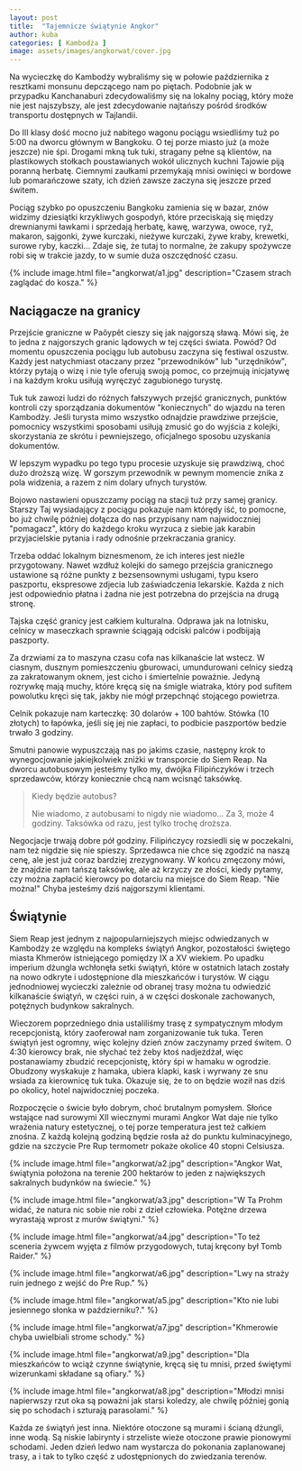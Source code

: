 ```yaml
---
layout: post
title:  "Tajemnicze świątynie Angkor"
author: kuba
categories: [ Kambodża ]
image: assets/images/angkorwat/cover.jpg
---
```


Na wycieczkę do Kambodży wybraliśmy się w połowie października z resztkami monsunu depczącego nam po piętach. Podobnie jak w przypadku Kanchanaburi zdecydowaliśmy się na lokalny pociąg, który może nie jest najszybszy, ale jest zdecydowanie najtańszy pośród środków transportu dostępnych w Tajlandii. 

Do III klasy dość mocno już nabitego wagonu pociągu wsiedliśmy tuż po 5:00 na dworcu głównym w Bangkoku. O tej porze miasto już (a może jeszcze) nie śpi. Drogami mkną tuk tuki, stragany pełne są klientów, na plastikowych stołkach poustawianych wokół ulicznych kuchni Tajowie piją poranną herbatę. Ciemnymi zaułkami przemykają mnisi owinięci w bordowe lub pomarańczowe szaty, ich dzień zawsze zaczyna się jeszcze przed świtem.

Pociąg szybko po opuszczeniu Bangkoku zamienia się w bazar, znów widzimy dziesiątki krzykliwych gospodyń, które przeciskają się między drewnianymi ławkami i sprzedają herbatę, kawę, warzywa, owoce, ryż, makaron, sajgonki, żywe kurczaki, nieżywe kurczaki, żywe kraby, krewetki, surowe ryby, kaczki... Zdaje się, że tutaj to normalne, że zakupy spożywcze robi się w trakcie jazdy, to w sumie duża oszczędność czasu.

{% include image.html file="angkorwat/a1.jpg" description="Czasem strach zaglądać do kosza." %}

## Naciągacze na granicy

Przejście graniczne w Paôypêt cieszy się jak najgorszą sławą. Mówi się, że to jedna z najgorszych granic lądowych w tej części świata. Powód? Od momentu opuszczenia pociągu lub autobusu zaczyna się festiwal oszustw. Każdy jest natychmiast otaczany przez "przewodników" lub "urzędników", którzy pytają o wizę i nie tyle oferują swoją pomoc, co przejmują inicjatywę i na każdym kroku usiłują wyręczyć zagubionego turystę. 

Tuk tuk zawozi ludzi do różnych fałszywych przejść granicznych, punktów kontroli czy sporządzania dokumentów "koniecznych" do wjazdu na teren Kambodży. Jeśli turysta mimo wszystko odnajdzie prawdziwe przejście, pomocnicy wszystkimi sposobami usiłują zmusić go do wyjścia z kolejki, skorzystania ze skrótu i pewniejszego, oficjalnego sposobu uzyskania dokumentów.

W lepszym wypadku po tego typu procesie uzyskuje się prawdziwą, choć dużo droższą wizę. W gorszym przewodnik w pewnym momencie znika z pola widzenia, a razem z nim dolary ufnych turystów.

Bojowo nastawieni opuszczamy pociąg na stacji tuż przy samej granicy. Starszy Taj wysiadający z pociągu pokazuje nam którędy iść, to pomocne, bo już chwilę później dołącza do nas przypisany nam najwidoczniej "pomagacz", który do każdego kroku wyrzuca z siebie jak karabin przyjacielskie pytania i rady odnośnie przekraczania granicy.

Trzeba oddać lokalnym biznesmenom, że ich interes jest nieźle przygotowany. Nawet wzdłuż kolejki do samego przejścia granicznego ustawione są różne punkty z bezsensownymi usługami, typu ksero paszportu, ekspresowe zdjecia lub zaświadczenia lekarskie. Każda z nich jest odpowiednio płatna i żadna nie jest potrzebna do przejścia na drugą stronę.

Tajska część granicy jest całkiem kulturalna. Odprawa jak na lotnisku, celnicy w maseczkach sprawnie ściągają odciski palców i podbijają paszporty. 

Za drzwiami za to maszyna czasu cofa nas kilkanaście lat wstecz. W ciasnym, dusznym pomieszczeniu gburowaci, umundurowani celnicy siedzą za zakratowanym oknem, jest cicho i śmiertelnie poważnie. Jedyną rozrywkę mają muchy, które kręcą się na śmigle wiatraka, który pod sufitem powolutku kręci się tak, jakby nie mógł przepchnąć stojącego powietrza.

Celnik pokazuje nam karteczkę: 30 dolarów + 100 bahtów. Stówka (10 złotych) to łapówka, jeśli się jej nie zapłaci, to podbicie paszportów bedzie trwało 3 godziny.

Smutni panowie wypuszczają nas po jakims czasie, następny krok to wynegocjowanie jakiejkolwiek zniżki w transporcie do Siem Reap. Na dworcu autobusowym jesteśmy tylko my, dwójka Filipińczyków i trzech sprzedawców, którzy koniecznie chcą nam wcisnąć taksówkę.

> Kiedy będzie autobus?
>
> Nie wiadomo, z autobusami to nigdy nie wiadomo... Za 3, może 4 godziny. Taksówka od razu, jest tylko trochę droższa.

Negocjacje trwają dobre pół godziny. Filipińczycy rozsiedli się w poczekalni, nam też nigdzie się nie spieszy. Sprzedawca nie chce się zgodzić na naszą cenę, ale jest już coraz bardziej zrezygnowany. W końcu zmęczony mówi, że znajdzie nam tańszą taksówkę, ale aż krzyczy ze złości, kiedy pytamy, czy można zapłacić kierowcy po dotarciu na miejsce do Siem Reap. "Nie można!" Chyba jesteśmy dziś najgorszymi klientami.

## Świątynie

Siem Reap jest jednym z najpopularniejszych miejsc odwiedzanych w Kambodży ze względu na kompleks świątyń Angkor, pozostałości świętego miasta Khmerów istniejącego pomiędzy IX a XV wiekiem. Po upadku imperium dżungla wchłonęła setki świątyń, które w ostatnich latach zostały na nowo odkryte i udostępnione dla mieszkańców i turystów. W ciągu jednodniowej wycieczki zależnie od obranej trasy można tu odwiedzić kilkanaście świątyń, w części ruin, a w części doskonale zachowanych, potężnych budynkow sakralnych.

Wieczorem poprzedniego dnia ustaliliśmy trasę z sympatycznym młodym recepcjonistą, który zaoferował nam zorganizowanie tuk tuka. Teren świątyń jest ogromny, więc kolejny dzień znów zaczynamy przed świtem. O 4:30 kierowcy brak, nie słychać też żeby ktoś nadjeżdżał, więc postanawiamy zbudzić recepcjonistę, który śpi w hamaku w ogrodzie. Obudzony wyskakuje z hamaka, ubiera klapki, kask i wyrwany ze snu wsiada za kierownicę tuk tuka. Okazuje się, że to on będzie woził nas dziś po okolicy, hotel najwidoczniej poczeka.

Rozpoczęcie o świcie było dobrym, choć brutalnym pomysłem. Słońce wstające nad surowymi XII wiecznymi murami Angkor Wat daje nie tylko wrażenia natury estetycznej, o tej porze temperatura jest też całkiem znośna. Z każdą kolejną godziną będzie rosła aż do punktu kulminacyjnego, gdzie na szczycie Pre Rup termometr pokaże okolice 40 stopni Celsiusza.

{% include image.html file="angkorwat/a2.jpg" description="Angkor Wat, świątynia położona na terenie 200 hektarów to jeden z największych sakralnych budynków na świecie." %}

{% include image.html file="angkorwat/a3.jpg" description="W Ta Prohm widać, że natura nic sobie nie robi z dzieł człowieka. Potężne drzewa wyrastają wprost z murów świątyni." %}

{% include image.html file="angkorwat/a4.jpg" description="To też sceneria żywcem wyjęta z filmów przygodowych, tutaj kręcony był Tomb Raider." %}

{% include image.html file="angkorwat/a6.jpg" description="Lwy na straży ruin jednego z wejść do Pre Rup." %}

{% include image.html file="angkorwat/a5.jpg" description="Kto nie lubi jesiennego słonka w październiku?." %}

{% include image.html file="angkorwat/a7.jpg" description="Khmerowie chyba uwielbiali strome schody." %}

{% include image.html file="angkorwat/a9.jpg" description="Dla mieszkańców to wciąż czynne świątynie, kręcą się tu mnisi, przed świętymi wizerunkami składane są ofiary." %}

{% include image.html file="angkorwat/a8.jpg" description="Młodzi mnisi napierwszy rzut oka są poważni jak starsi koledzy, ale chwilę później gonią się po schodach i szturają parasolami." %}

Każda ze świątyń jest inna. Niektóre otoczone są murami i ścianą dżungli, inne wodą. Są niskie labirynty i strzeliste wieże otoczone prawie pionowymi schodami. Jeden dzień ledwo nam wystarcza do pokonania zaplanowanej trasy, a i tak to tylko część z udostępnionych do zwiedzania terenów. 